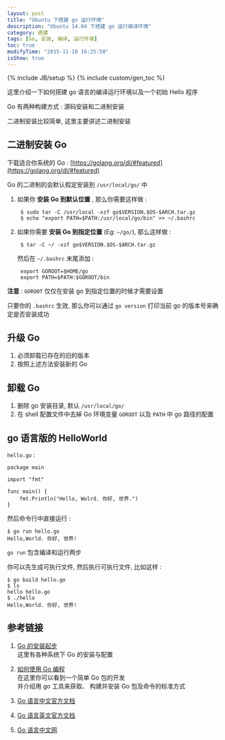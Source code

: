 ```yaml
---
layout: post
title: "Ubuntu 下搭建 go 运行环境"
description: "Ubuntu 14.04 下搭建 go 运行编译环境"
category: 搭建
tags: [Go, 安装, 编译, 运行环境]
toc: true
modifyTime: "2015-11-10 16:25:50"
isShow: true
---
```

{% include JB/setup %}
{% include custom/gen_toc %}

这里介绍一下如何搭建 go 语言的编译运行环境以及一个初始 Hello 程序  

Go 有两种构建方式 : 源码安装和二进制安装  

二进制安装比较简单, 这里主要讲述二进制安装  

## 二进制安装 Go

下载适合你系统的 Go : [https://golang.org/dl/#featured](https://golang.org/dl/#featured)  

Go 的二进制的会默认假定安装到 `/usr/local/go/` 中  

1. 如果你 **安装 Go 到默认位置** , 那么你需要这样做 :  

        $ sudo tar -C /usr/local -xzf go$VERSION.$OS-$ARCH.tar.gz
        $ echo "export PATH=$PATH:/usr/local/go/bin" >> ~/.bashrc

2. 如果你需要 **安装 Go 到指定位置** (Eg: `~/go/`), 那么这样做 :  

        $ tar -C ~/ -xzf go$VERSION.$OS-$ARCH.tar.gz

   然后在 `~/.bashrc` 末尾添加 :  

        export GOROOT=$HOME/go
        export PATH=$PATH:$GOROOT/bin

**注意** : `GOROOT` 仅仅在安装 go 到指定位置的时候才需要设置

只要你的 `.bashrc` 生效, 那么你可以通过 `go version` 打印当前 go 的版本号来确定是否安装成功  

## 升级 Go

1. 必须卸载已存在的旧的版本  
2. 按照上述方法安装新的 Go  

## 卸载 Go

1. 删除 go 安装目录, 默认 `/usr/local/go/`  
2. 在 shell 配置文件中去掉 Go 环境变量 `GOROOT` 以及 `PATH` 中 go 路径的配置  

## go 语言版的 HelloWorld

`hello.go` :  

    package main

    import "fmt"

    func main() {
        fmt.Println("Hello, Wolrd. 你好, 世界.")
    }


然后命令行中直接运行 :  

    $ go run hello.go
    Hello,World. 你好, 世界!

`go run` 包含编译和运行两步  

你可以先生成可执行文件, 然后执行可执行文件, 比如这样 :  

    $ go build hello.go
    $ ls
    hello hello.go
    $ ./hello
    Hello,World. 你好, 世界!


## 参考链接  

1. [Go 的安装起步](http://docscn.studygolang.com/doc/install)  
   这里有各种系统下 Go 的安装与配置  

2. [如何使用 Go 编程](http://docscn.studygolang.com/doc/code.html)  
   在这里你可以看到一个简单 Go 包的开发  
   并介绍用 go 工具来获取、 构建并安装 Go 包及命令的标准方式

3. [Go 语言中文官方文档](http://docscn.studygolang.com/)  

4. [Go 语言英文官方文档](http://docs.studygolang.com/)  

5. [Go 语言中文网](http://studygolang.com/)
